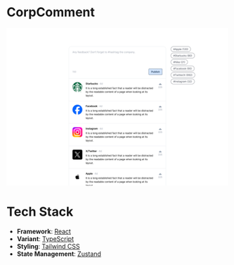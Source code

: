 # CorpComment

![](./public/Screenshot.png)

# Tech Stack

- **Framework**: [React](https://react.dev/)
- **Variant**: [TypeScript](https://www.typescriptlang.org/)
- **Styling**: [Tailwind CSS](https://tailwindcss.com/)
- **State Management**: [Zustand](https://zustand-demo.pmnd.rs/)
